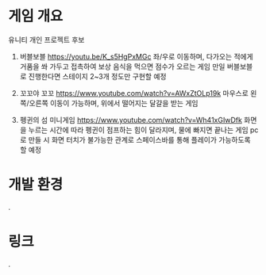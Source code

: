# 게임 개요
유니티 개인 프로젝트 후보
1. 버블보블 https://youtu.be/K_s5HgPxMGc 
좌/우로 이동하며, 다가오는 적에게 거품을 쏴 가두고 접촉하여 보상 음식을 먹으면 점수가 오르는 게임
만일 버블보블로 진행한다면 스테이지 2~3개 정도만 구현할 예정

2. 꼬꼬야 꼬꼬 https://www.youtube.com/watch?v=AWxZtOLp19k
마우스로 왼쪽/오른쪽 이동이 가능하며, 위에서 떨어지는 달걀을 받는 게임

3. 펭귄의 섬 미니게임 https://www.youtube.com/watch?v=Wh41xGIwDfk
화면을 누르는 시간에 따라 펭귄이 점프하는 힘이 달라지며, 물에 빠지면 끝나는 게임
pc로 만들 시 화면 터치가 불가능한 관계로 스페이스바를 통해 플레이가 가능하도록 할 예정

# 개발 환경
.

# 링크
.
